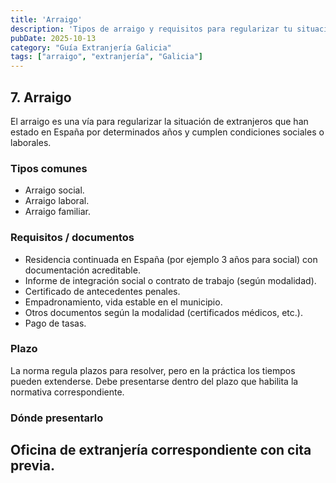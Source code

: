 ```yaml
---
title: 'Arraigo'
description: 'Tipos de arraigo y requisitos para regularizar tu situación en Galicia.'
pubDate: 2025-10-13
category: "Guía Extranjería Galicia"
tags: ["arraigo", "extranjería", "Galicia"]
---
```


## 7. Arraigo 
El arraigo es una vía para regularizar la situación de extranjeros que han estado en España por determinados años y cumplen condiciones sociales o laborales. 

### Tipos comunes 
* Arraigo social. 
* Arraigo laboral. 
* Arraigo familiar. 

### Requisitos / documentos 
* Residencia continuada en España (por ejemplo 3 años para social) con documentación acreditable. 
* Informe de integración social o contrato de trabajo (según modalidad). 
* Certificado de antecedentes penales. 
* Empadronamiento, vida estable en el municipio. 
* Otros documentos según la modalidad (certificados médicos, etc.). 
* Pago de tasas. 

### Plazo 
La norma regula plazos para resolver, pero en la práctica los tiempos pueden extenderse. Debe presentarse dentro del plazo que habilita la normativa correspondiente. 

### Dónde presentarlo 
Oficina de extranjería correspondiente con cita previa. 
---